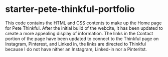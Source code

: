 # starter-pete-thinkful-portfolio
This code contains the HTML and CSS contents to make up the Home page for Pete Thinkful. After the initial build of the webcite, it has been updated to create a more appealing display of information. The links in the Contact portion of the page have been updated to connect to the Thinkful page on Instagram, Pinterest, and Linked in, the links are directed to Thinkful because I do not have nither an Instagram, Linked-in nor a Pinteritst.
